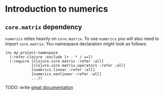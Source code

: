 # Introduction to numerics


## `core.matrix` dependency

`numerics` relies heavily on `core.matrix`. To use `numerics` you will also need to
import `core.matrix`. You namespace declaration might look as follows:
```
(ns my-project-namespace
  (:refer-clojure :exclude [+ - * / ==])
  (:require [clojure.core.matrix :refer :all]
            [clojure.core.matrix.operators :refer :all]
            [numerics.linear :refer :all]
            [numerics.nonlinear :refer :all]
            ...))
```


TODO: write [great documentation](http://jacobian.org/writing/what-to-write/)
